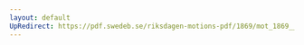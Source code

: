 ```yaml
---
layout: default
UpRedirect: https://pdf.swedeb.se/riksdagen-motions-pdf/1869/mot_1869__ak__00078/mot_1869__ak__00078_002.pdf
---
```

